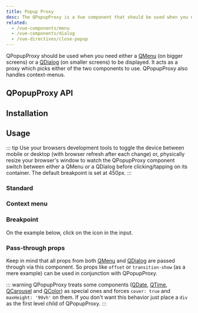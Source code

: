 ```yaml
---
title: Popup Proxy
desc: The QPopupProxy is a Vue component that should be used when you need either a QMenu or a QDialog (on smaller screens) to be displayed.
related:
  - /vue-components/menu
  - /vue-components/dialog
  - /vue-directives/close-popup
---
```


QPopupProxy should be used when you need either a [QMenu](/vue-components/menu) (on bigger screens) or a [QDialog](/vue-components/dialog) (on smaller screens) to be displayed. It acts as a proxy which picks either of the two components to use. QPopupProxy also handles context-menus.

## QPopupProxy API
<doc-api file="QPopupProxy" />

## Installation
<doc-installation components="QPopupProxy" directives="ClosePopup" />

## Usage
::: tip
Use your browsers development tools to toggle the device between mobile or desktop (with browser refresh after each change) or, physically resize your browser's window to watch the QPopupProxy component switch between either a QMenu or a QDialog before clicking/tapping on its container. The default breakpoint is set at 450px.
:::

### Standard

<doc-example title="Standard" file="QPopupProxy/Standard" />

### Context menu

<doc-example title="Context menu (right click / long tap)" file="QPopupProxy/ContextMenu" />

### Breakpoint

On the example below, click on the icon in the input.

<doc-example title="Breakpoint @600px" file="QPopupProxy/Breakpoint" />

### Pass-through props
Keep in mind that all props from both [QMenu](/vue-components/menu) and [QDialog](/vue-components/dialog) are passed through via this component. So props like `offset` or `transition-show` (as a mere example) can be used in conjunction with QPopupProxy.

<doc-example title="Props from QMenu or QDialog" file="QPopupProxy/Passthrough" />

::: warning
QPopupProxy treats some components ([QDate](/vue-components/date), [QTime](/vue-components/time), [QCarousel](/vue-components/carousel) and [QColor](/vue-components/color-picker)) as special ones and forces `cover: true` and `maxHeight: '99vh'` on them. If you don't want this behavior just place a `div` as the first level child of QPopupProxy.
:::
